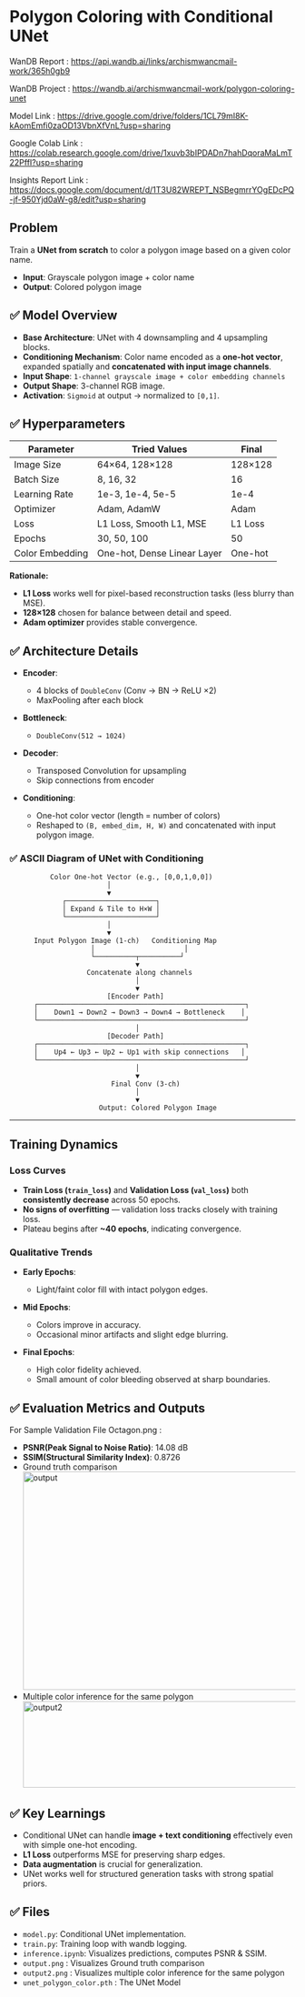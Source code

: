 # **Polygon Coloring with Conditional UNet**

WanDB Report : https://api.wandb.ai/links/archismwancmail-work/365h0gb9

WanDB Project : https://wandb.ai/archismwancmail-work/polygon-coloring-unet

Model Link : https://drive.google.com/drive/folders/1CL79mI8K-kAomEmfi0zaOD13VbnXfVnL?usp=sharing

Google Colab Link : https://colab.research.google.com/drive/1xuvb3bIPDADn7hahDqoraMaLmT22PffI?usp=sharing

Insights Report Link : https://docs.google.com/document/d/1T3U82WREPT_NSBegmrrYOgEDcPQ-jf-950Yjd0aW-g8/edit?usp=sharing

## **Problem**

Train a **UNet from scratch** to color a polygon image based on a given color name.

* **Input**: Grayscale polygon image + color name
* **Output**: Colored polygon image


## ✅ **Model Overview**

* **Base Architecture**: UNet with 4 downsampling and 4 upsampling blocks.
* **Conditioning Mechanism**: Color name encoded as a **one-hot vector**, expanded spatially and **concatenated with input image channels**.
* **Input Shape**: `1-channel grayscale image + color embedding channels`
* **Output Shape**: 3-channel RGB image.
* **Activation**: `Sigmoid` at output → normalized to `[0,1]`.


## ✅ **Hyperparameters**

| Parameter       | Tried Values                | Final   |
| --------------- | --------------------------- | ------- |
| Image Size      | 64×64, 128×128              | 128×128 |
| Batch Size      | 8, 16, 32                   | 16      |
| Learning Rate   | 1e-3, 1e-4, 5e-5            | 1e-4    |
| Optimizer       | Adam, AdamW                 | Adam    |
| Loss            | L1 Loss, Smooth L1, MSE     | L1 Loss |
| Epochs          | 30, 50, 100                 | 50      |
| Color Embedding | One-hot, Dense Linear Layer | One-hot |

**Rationale:**

* **L1 Loss** works well for pixel-based reconstruction tasks (less blurry than MSE).
* **128×128** chosen for balance between detail and speed.
* **Adam optimizer** provides stable convergence.


## ✅ **Architecture Details**

* **Encoder**:

  * 4 blocks of `DoubleConv` (Conv → BN → ReLU ×2)
  * MaxPooling after each block
* **Bottleneck**:

  * `DoubleConv(512 → 1024)`
* **Decoder**:

  * Transposed Convolution for upsampling
  * Skip connections from encoder
* **Conditioning**:

  * One-hot color vector (length = number of colors)
  * Reshaped to `(B, embed_dim, H, W)` and concatenated with input polygon image.


### ✅ **ASCII Diagram of UNet with Conditioning**

```
          Color One-hot Vector (e.g., [0,0,1,0,0])
                        │
                        ▼
             ┌──────────────────────┐
             │ Expand & Tile to H×W │
             └──────────────────────┘
                        │
                        ▼
      Input Polygon Image (1-ch)   Conditioning Map
                    │                      │
                    └──────────┬──────────┘
                               ▼
                   Concatenate along channels
                               │
                               ▼
                        [Encoder Path]
      ┌───────────────────────────────────────────────────┐
      │    Down1 → Down2 → Down3 → Down4 → Bottleneck    │
      └───────────────────────────────────────────────────┘
                               │
                        [Decoder Path]
      ┌───────────────────────────────────────────────────┐
      │    Up4 ← Up3 ← Up2 ← Up1 with skip connections   │
      └───────────────────────────────────────────────────┘
                               │
                               ▼
                         Final Conv (3-ch)
                               │
                               ▼
                      Output: Colored Polygon Image
```


---

## **Training Dynamics**

### **Loss Curves**

* **Train Loss (`train_loss`)** and **Validation Loss (`val_loss`)** both **consistently decrease** across 50 epochs.
* **No signs of overfitting** — validation loss tracks closely with training loss.
* Plateau begins after **\~40 epochs**, indicating convergence.

### **Qualitative Trends**

* **Early Epochs**:

  * Light/faint color fill with intact polygon edges.
* **Mid Epochs**:

  * Colors improve in accuracy.
  * Occasional minor artifacts and slight edge blurring.
* **Final Epochs**:

  * High color fidelity achieved.
  * Small amount of color bleeding observed at sharp boundaries.

## ✅ **Evaluation Metrics and Outputs**

For Sample Validation File Octagon.png :

* **PSNR(Peak Signal to Noise Ratio)**: 14.08 dB
* **SSIM(Structural Similarity Index)**: 0.8726
* Ground truth comparison
    <img width="1182" height="384" alt="output" src="https://github.com/user-attachments/assets/7ef12051-eafb-4e0a-a8f4-cad4a88ad53a" />
* Multiple color inference for the same polygon
   <img width="1182" height="152" alt="output2" src="https://github.com/user-attachments/assets/2a25ff9d-3bb9-484a-ae8d-d481d89a5467" />

## ✅ **Key Learnings** 


* Conditional UNet can handle **image + text conditioning** effectively even with simple one-hot encoding.
* **L1 Loss** outperforms MSE for preserving sharp edges.
* **Data augmentation** is crucial for generalization.
* UNet works well for structured generation tasks with strong spatial priors.


## ✅ **Files**

* `model.py`: Conditional UNet implementation.
* `train.py`: Training loop with wandb logging.
* `inference.ipynb`: Visualizes predictions, computes PSNR & SSIM.
* `output.png` : Visualizes  Ground truth comparison
* `output2.png` : Visualizes multiple color inference for the same polygon
* `unet_polygon_color.pth` : The UNet Model



